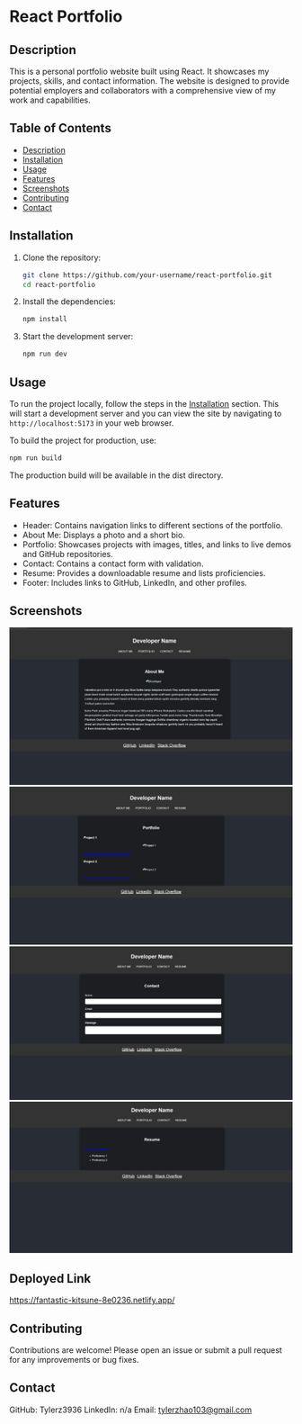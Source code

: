 # React Portfolio

## Description

This is a personal portfolio website built using React. It showcases my projects, skills, and contact information. The website is designed to provide potential employers and collaborators with a comprehensive view of my work and capabilities.

## Table of Contents

- [Description](#description)
- [Installation](#installation)
- [Usage](#usage)
- [Features](#features)
- [Screenshots](#screenshots)
- [Contributing](#contributing)
- [Contact](#contact)

## Installation

1. Clone the repository:
    ```sh
    git clone https://github.com/your-username/react-portfolio.git
    cd react-portfolio
    ```

2. Install the dependencies:
    ```sh
    npm install
    ```

3. Start the development server:
    ```sh
    npm run dev
    ```

## Usage

To run the project locally, follow the steps in the [Installation](#installation) section. This will start a development server and you can view the site by navigating to `http://localhost:5173` in your web browser.

To build the project for production, use:
```sh
npm run build
```
The production build will be available in the dist directory.

## Features
- Header: Contains navigation links to different sections of the portfolio.
- About Me: Displays a photo and a short bio.
- Portfolio: Showcases projects with images, titles, and links to live demos and GitHub repositories.
- Contact: Contains a contact form with validation.
- Resume: Provides a downloadable resume and lists proficiencies.
- Footer: Includes links to GitHub, LinkedIn, and other profiles.

## Screenshots
![alt text](images/m20-ss1.png)
![alt text](images/m20-ss2.png)
![alt text](images/m20-ss3.png)
![alt text](images/m20-ss4.png)

## Deployed Link
https://fantastic-kitsune-8e0236.netlify.app/

## Contributing
Contributions are welcome! Please open an issue or submit a pull request for any improvements or bug fixes.


## Contact
GitHub: Tylerz3936
LinkedIn: n/a
Email: tylerzhao103@gmail.com
